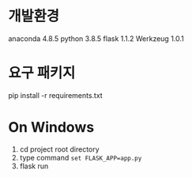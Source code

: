 # 개발환경
anaconda 4.8.5
python 3.8.5
flask 1.1.2
Werkzeug 1.0.1

# 요구 패키지
pip install -r requirements.txt

# On Windows
1. cd project root directory
2. type command `set FLASK_APP=app.py`
3. flask run
 
